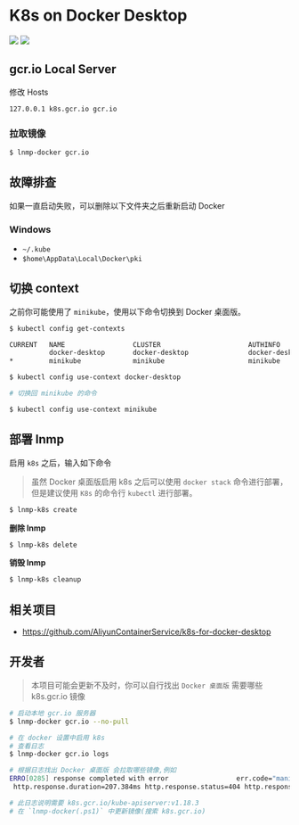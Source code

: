 # K8s on Docker Desktop

[![](https://img.shields.io/badge/AD-%E8%85%BE%E8%AE%AF%E4%BA%91%E5%AE%B9%E5%99%A8%E6%9C%8D%E5%8A%A1-blue.svg)](https://cloud.tencent.com/act/cps/redirect?redirect=10058&cps_key=3a5255852d5db99dcd5da4c72f05df61) [![](https://img.shields.io/badge/Support-%E8%85%BE%E8%AE%AF%E4%BA%91%E8%87%AA%E5%AA%92%E4%BD%93-brightgreen.svg)](https://cloud.tencent.com/developer/support-plan?invite_code=13vokmlse8afh)

## gcr.io Local Server

修改 Hosts

```bash
127.0.0.1 k8s.gcr.io gcr.io
```

### 拉取镜像

```bash
$ lnmp-docker gcr.io
```

## 故障排查

如果一直启动失败，可以删除以下文件夹之后重新启动 Docker

### Windows

* `~/.kube`
* `$home\AppData\Local\Docker\pki`

## 切换 context

之前你可能使用了 `minikube`，使用以下命令切换到 Docker 桌面版。

```bash
$ kubectl config get-contexts

CURRENT   NAME                 CLUSTER                      AUTHINFO             NAMESPACE
          docker-desktop       docker-desktop               docker-desktop
*         minikube             minikube                     minikube

$ kubectl config use-context docker-desktop

# 切换回 minikube 的命令

$ kubectl config use-context minikube
```

## 部署 lnmp

启用 `k8s` 之后，输入如下命令

> 虽然 Docker 桌面版启用 k8s 之后可以使用 `docker stack` 命令进行部署，但是建议使用 `K8s` 的命令行 `kubectl` 进行部署。

```bash
$ lnmp-k8s create
```

**删除 lnmp**

```bash
$ lnmp-k8s delete
```

**销毁 lnmp**

```bash
$ lnmp-k8s cleanup
```

## 相关项目

* https://github.com/AliyunContainerService/k8s-for-docker-desktop

## 开发者

> 本项目可能会更新不及时，你可以自行找出 `Docker 桌面版` 需要哪些 k8s.gcr.io 镜像

```bash
# 启动本地 gcr.io 服务器
$ lnmp-docker gcr.io --no-pull

# 在 docker 设置中启用 k8s
# 查看日志
$ lnmp-docker gcr.io logs

# 根据日志找出 Docker 桌面版 会拉取哪些镜像,例如
ERRO[0285] response completed with error                 err.code="manifest unknown" err.detail="unknown tag=v1.18.3" err.message="manifest unknown" go.version=go1.11.2 http.request.host=k8s.gcr.io http.request.id=ec12c017-08cf-46cc-8780-22c351d8712b http.request.method=GET http.request.remoteaddr="172.17.0.1:37926" http.request.uri="/v2/kube-apiserver/manifests/v1.18.3" http.request.useragent="docker/19.03.12 go/go1.13.10 git-commit/48a66213fe kernel/5.8.0-rc3-microsoft-standard os/linux arch/amd64 UpstreamClient(Go-http-client/1.1)" http.response.contenttype="application/json; charset=utf-8"
 http.response.duration=207.384ms http.response.status=404 http.response.written=97 vars.name=kube-apiserver vars.reference=v1.18.3

# 此日志说明需要 k8s.gcr.io/kube-apiserver:v1.18.3
# 在 `lnmp-docker(.ps1)` 中更新镜像(搜索 k8s.gcr.io)
```
